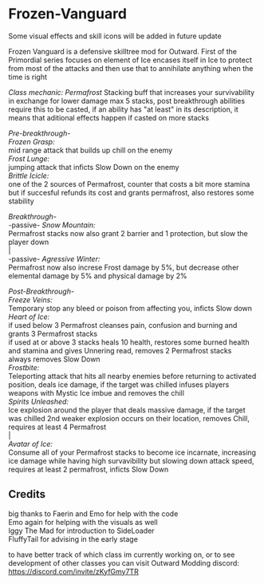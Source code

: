 # Frozen-Vanguard

Some visual effects and skill icons will be added in future update<br>

Frozen Vanguard is a defensive skilltree mod for Outward.
First of the Primordial series focuses on element of Ice encases itself in Ice to protect from most of the attacks and then use that to annihilate anything when the time is right<br>

*Class mechanic: Permafrost*
  Stacking buff that increases your survivability in exchange for lower damage max 5 stacks, post breakthrough abilities require this to be casted, if an ability has     "at least" in its description, it means that aditional effects happen if casted on more stacks<br>
  
*Pre-breakthrough-*<br>
*Frozen Grasp:*<br>
  mid range attack that builds up chill on the enemy<br>
*Frost Lunge:*<br>
  jumping attack that inficts Slow Down on the enemy<br>
*Brittle Icicle:*<br>
  one of the 2 sources of Permafrost, counter that costs a bit more stamina but if succesful refunds its cost and grants permafrost, also restores some stability<br>
  
*Breakthrough-*<br>
-passive- *Snow Mountain:*<br>
  Permafrost stacks now also grant 2 barrier and 1 protection, but slow the player down<br>
  |<br>
-passive- *Agressive Winter:*<br>
  Permafrost now also increse Frost damage by 5%, but decrease other elemental damage by 5% and physical damage by 2%<br>
  
*Post-Breakthrough-*<br>
*Freeze Veins:*<br>
  Temporary stop any bleed or poison from affecting you, inficts Slow down<br>
*Heart of Ice:*<br>
  if used below 3 Permafrost cleanses pain, confusion and burning and grants 3 Permafrost stacks<br>
  if used at or above 3 stacks heals 10 health, restores some burned health and stamina and gives Unnering read, removes 2 Permafrost stacks<br>
  always removes Slow Down<br>
*Frostbite:*<br>
  Teleporting attack that hits all nearby enemies before returning to activated position, deals ice damage, if the target was chilled infuses players weapons with Mystic Ice imbue and removes the chill<br>
*Spirits Unleashed:*<br>
  Ice explosion around the player that deals massive damage, if the target was chilled 2nd weaker explosion occurs on their location, removes Chill,
  requires at least 4 Permafrost<br>
  |<br>
*Avatar of Ice:*<br>
  Consume all of your Permafrost stacks to become ice incarnate, increasing ice damage while having high survavibility but slowing down attack speed,
  requires at least 2 permafrost, inficts Slow Down
  
  ## Credits
  big thanks to Faerin and Emo for help with the code<br>
  Emo again for helping with the visuals as well<br>
  Iggy The Mad for introduction to SideLoader<br>
  FluffyTail for advising in the early stage<br>
  
to have better track of which class im currently working on, or to see development of other classes you can visit Outward Modding discord:      https://discord.com/invite/zKyfGmy7TR
